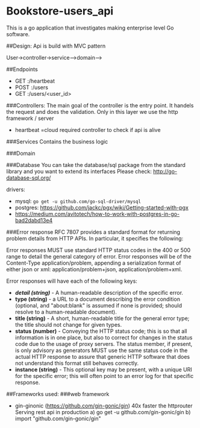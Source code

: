 # Bookstore-users_api
This is a go application that investigates making enterprise level Go software.


##Design:
Api is build with MVC pattern

User->controller->service-->domain-->


##Endpoints
- GET     <host>:<port>/heartbeat
- POST    <host>:<port>/users
- GET     <host>:<port>/users/<user_id>

###Controllers:
The main goal of the controller is the entry point.
It handels the request and does the validation.
Only in this layer we use the http framework / server
- heartbeat =cloud required controller to check if api is alive


###Services
Contains the business logic

###Domain


###Database
You can take the database/sql package from the standard library and you want to extend its interfaces
Please check: http://go-database-sql.org/

drivers:

- mysql:  `go get -u github.com/go-sql-driver/mysql`
- postgres: https://github.com/jackc/pgx/wiki/Getting-started-with-pgx
- https://medium.com/avitotech/how-to-work-with-postgres-in-go-bad2dabd13e4



###Error response
RFC 7807 provides a standard format for returning problem details from HTTP APIs. In particular, it specifies the following:

Error responses MUST use standard HTTP status codes in the 400 or 500 range to detail the general category of error.
Error responses will be of the Content-Type application/problem, appending a serialization format of either json or xml: 
application/problem+json, application/problem+xml.

Error responses will have each of the following keys:
- ***detail (string)*** - A human-readable description of the specific error.
- **type (string)** - a URL to a document describing the error condition (optional, and "about:blank" is assumed if none is provided; should resolve to a human-readable document).
- **title (string)** - A short, human-readable title for the general error type; the title should not change for given types.
- **status (number)** - Conveying the HTTP status code; this is so that all information is in one place, but also to correct for changes in the status code due to the usage of proxy servers. The status member, if present, is only advisory as generators MUST use the same status code in the actual HTTP response to assure that generic HTTP software that does not understand this format still behaves correctly.
- **instance (string)** - This optional key may be present, with a unique URI for the specific error; this will often point to an error log for that specific response.


##Frameworks used:
###web framework
- gin-ginonic (https://github.com/gin-gonic/gin) 40x faster the httprouter
Serving rest api in production
 a) go get -u github.com/gin-gonic/gin
 b) import "github.com/gin-gonic/gin"
 